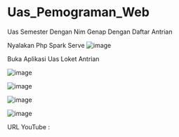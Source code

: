 # Uas_Pemograman_Web
Uas Semester Dengan Nim Genap Dengan Daftar Antrian 

Nyalakan Php Spark Serve
![image](https://user-images.githubusercontent.com/81576402/128018911-73cafa0f-7fd8-4677-9287-eed02cff3193.png)

Buka Aplikasi Uas Loket Antrian

![image](https://user-images.githubusercontent.com/81576402/128019111-444ffaa5-32bf-4893-ac07-a34011df78ff.png)

![image](https://user-images.githubusercontent.com/81576402/128019165-d006efce-e43c-474e-9676-7e882172939d.png)

![image](https://user-images.githubusercontent.com/81576402/128019228-c27a1f6d-fe64-4f58-b74e-2a664d789112.png)

![image](https://user-images.githubusercontent.com/81576402/128019330-aa651955-0dcf-4700-8691-442d9e46e491.png)

URL YouTube :

